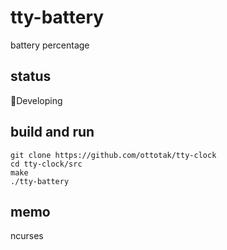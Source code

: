# tty-battery
battery percentage 
## status
🔨Developing
## build and run
```
git clone https://github.com/ottotak/tty-clock 
cd tty-clock/src
make
./tty-battery
```
## memo
ncurses
